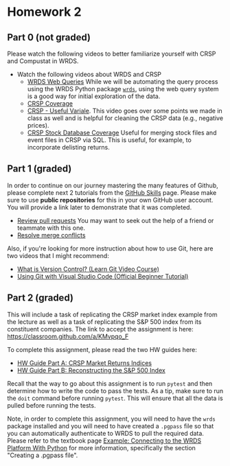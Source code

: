 # Homework 2

## Part 0 (not graded)

Please watch the following videos to better familiarize yourself with CRSP and Compustat in WRDS.

 - Watch the following videos about WRDS and CRSP
   - [WRDS Web Queries](https://player.vimeo.com/video/1019787855?h=83ee06d532) While we will be automating the query process using the WRDS Python package [`wrds`](https://pypi.org/project/wrds/), using the web query system is a good way for initial exploration of the data.
   - [CRSP Coverage](https://vimeo.com/417302309)
   - [CRSP - Useful Variale](https://wrds-www.wharton.upenn.edu/pages/grid-items/crsp-useful-variables/). This video goes over some points we made in class as well and is helpful for cleaning the CRSP data (e.g., negative prices).
   - [CRSP Stock Database Coverage](https://wrds-www.wharton.upenn.edu/pages/grid-items/crsp-stock-database-structure/) Useful for merging stock files and event files in CRSP via SQL. This is useful, for example, to incorporate delisting returns.

## Part 1 (graded)

In order to continue on our journey mastering the many features of Github, please complete next 2 tutorials from the [GitHub Skills](https://skills.github.com/) page. Please make sure to use **public repositories** for this in your own GitHub user account. You will provide a link later to demonstrate that it was completed.

- [Review pull requests](https://github.com/skills/review-pull-requests) You may want to seek out the help of a friend or teammate with this one.
- [Resolve merge conflicts](https://github.com/skills/resolve-merge-conflicts)

Also, if you're looking for more instruction about how to use Git, here are two videos that I might recommend:

- [What is Version Control? (Learn Git Video Course)](https://www.youtube.com/watch?v=M-O8ZNW9icQ)
- [Using Git with Visual Studio Code (Official Beginner Tutorial)](https://www.youtube.com/watch?v=i_23KUAEtUM)

## Part 2 (graded)

This will include a task of replicating the CRSP market index example from the lecture as well as a task of replicating the S&P 500 index from its constituent companies. The link to accept the assignment is here: https://classroom.github.com/a/KMvpqo_F

To complete this assignment, please read the two HW guides here:

- [HW Guide Part A: CRSP Market Returns Indices](../../output/_02_CRSP_market_index.ipynb)
- [HW Guide Part B: Reconstructing the S&P 500 Index](../../output/_03_SP500_constituents_and_index.ipynb)

Recall that the way to go about this assignment is to run `pytest` and then determine how to write the code to pass the tests. As a tip, make sure to run the `doit` command before running `pytest`. This will ensure that all the data is pulled before running the tests.

Note, in order to complete this assignment, you will need to have the `wrds` package installed and you will need to have created a `.pgpass` file so that you can automatically authenticate to WRDS to pull the required data. Please refer to the textbook page [Example: Connecting to the WRDS Platform With Python](../../output/_01_wrds_python_package.ipynb) for more information, specifically the section "Creating a .pgpass file".

